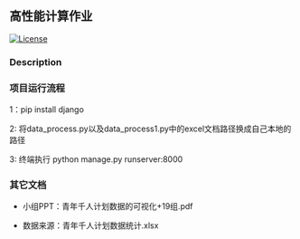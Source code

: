 ## 高性能计算作业  

[![License](https://img.shields.io/badge/license-BSD-blue.svg)](LICENSE)

### Description


### 项目运行流程

1：pip install django

2: 将data_process.py以及data_process1.py中的excel文档路径换成自己本地的路径

3: 终端执行 python manage.py runserver:8000 

### 其它文档

* 小组PPT：青年千人计划数据的可视化+19组.pdf

* 数据来源：青年千人计划数据统计.xlsx

